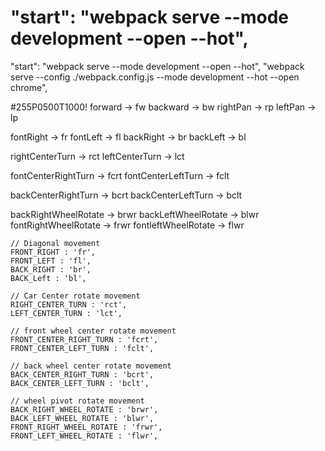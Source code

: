 # "start": "webpack serve --mode development --open --hot",
"start": "webpack serve --mode development --open --hot", 
"webpack serve --config ./webpack.config.js --mode development --hot --open chrome",


#255P0500T1000!
forward -> fw
backward -> bw
rightPan -> rp
leftPan -> lp

fontRight -> fr
fontLeft -> fl
backRight -> br
backLeft -> bl

rightCenterTurn -> rct
leftCenterTurn -> lct

fontCenterRightTurn -> fcrt
fontCenterLeftTurn -> fclt

backCenterRightTurn -> bcrt
backCenterLeftTurn -> bclt

backRightWheelRotate -> brwr
backLeftWheelRotate -> blwr
fontRightWheelRotate -> frwr
fontleftWheelRotate -> flwr

    // Diagonal movement
    FRONT_RIGHT : 'fr',
    FRONT_LEFT : 'fl',
    BACK_RIGHT : 'br',
    BACK_Left : 'bl',

    // Car Center rotate movement
    RIGHT_CENTER_TURN : 'rct',
    LEFT_CENTER_TURN : 'lct',

    // front wheel center rotate movement
    FRONT_CENTER_RIGHT_TURN : 'fcrt',
    FRONT_CENTER_LEFT_TURN : 'fclt',

    // back wheel center rotate movement
    BACK_CENTER_RIGHT_TURN : 'bcrt',
    BACK_CENTER_LEFT_TURN : 'bclt',
    
    // wheel pivot rotate movement
    BACK_RIGHT_WHEEL_ROTATE : 'brwr',
    BACK_LEFT_WHEEL_ROTATE : 'blwr',
    FRONT_RIGHT_WHEEL_ROTATE : 'frwr',
    FRONT_LEFT_WHEEL_ROTATE : 'flwr',